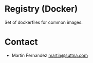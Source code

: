 # Registry (Docker)

Set of dockerfiles for common images.

# Contact
- Martin Fernandez <martin@suttna.com>

